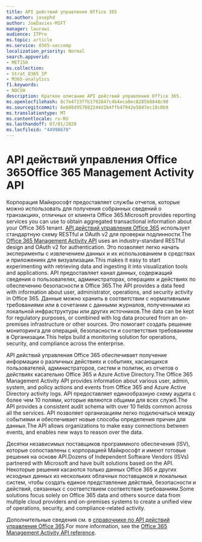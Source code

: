 ```yaml
---
title: API действий управления Office 365
ms.author: josephd
author: JoeDavies-MSFT
manager: laurawi
audience: ITPro
ms.topic: article
ms.service: O365-seccomp
localization_priority: Normal
search.appverid:
- MET150
ms.collection:
- Strat_O365_IP
- M365-analytics
f1.keywords:
- NOCSH
description: Краткое описание API действий управления Office 365.
ms.openlocfilehash: 8c7e4723ffb1792847c4b4eca0ec8285b8848c98
ms.sourcegitcommit: 6e608d957082244d1b4ffb47942e5847ec18c0b9
ms.translationtype: MT
ms.contentlocale: ru-RU
ms.lasthandoff: 07/01/2020
ms.locfileid: "44998678"
---
```

# <a name="office-365-management-activity-api"></a><span data-ttu-id="671dd-103">API действий управления Office 365</span><span class="sxs-lookup"><span data-stu-id="671dd-103">Office 365 Management Activity API</span></span>

<span data-ttu-id="671dd-104">Корпорация Майкрософт предоставляет службы отчетов, которые можно использовать для получения собранных сведений о транзакциях, отличных от клиента Office 365.</span><span class="sxs-lookup"><span data-stu-id="671dd-104">Microsoft provides reporting services you can use to obtain aggregated transactional information about your Office 365 tenant.</span></span> <span data-ttu-id="671dd-105">[API действий управления Office 365](https://docs.microsoft.com/office/office-365-management-api/office-365-management-apis-overview#office-365-management-activity-api) использует стандартную схему RESTful и OAuth v2 для проверки подлинности.</span><span class="sxs-lookup"><span data-stu-id="671dd-105">The [Office 365 Management Activity API](https://docs.microsoft.com/office/office-365-management-api/office-365-management-apis-overview#office-365-management-activity-api) uses an industry-standard RESTful design and OAuth v2 for authentication.</span></span> <span data-ttu-id="671dd-106">Это позволяет легко начать эксперименты с извлечением данных и их использованием в средствах и приложениях для визуализации.</span><span class="sxs-lookup"><span data-stu-id="671dd-106">This makes it easy to start experimenting with retrieving data and ingesting it into visualization tools and applications.</span></span> <span data-ttu-id="671dd-107">API предоставляет канал данных, содержащий сведения о пользователях, администраторах, операциях и действиях по обеспечению безопасности в Office 365.</span><span class="sxs-lookup"><span data-stu-id="671dd-107">The API provides a data feed with information about user, administrator, operations, and security activity in Office 365.</span></span> <span data-ttu-id="671dd-108">Данные можно хранить в соответствии с нормативными требованиями или в сочетании с данными журналов, полученными из локальной инфраструктуры или других источников.</span><span class="sxs-lookup"><span data-stu-id="671dd-108">The data can be kept for regulatory purposes, or combined with log data procured from an on-premises infrastructure or other sources.</span></span> <span data-ttu-id="671dd-109">Это помогает создать решение мониторинга для операций, безопасности и соответствия требованиям в Организации.</span><span class="sxs-lookup"><span data-stu-id="671dd-109">This helps build a monitoring solution for operations, security, and compliance across the enterprise.</span></span>

<span data-ttu-id="671dd-110">API действий управления Office 365 обеспечивает получение информации о различных действиях и событиях, касающихся пользователей, администраторов, систем и политик, из отчетов о действиях касательно Office 365 и Azure Active Directory.</span><span class="sxs-lookup"><span data-stu-id="671dd-110">The Office 365 Management Activity API provides information about various user, admin, system, and policy actions and events from Office 365 and Azure Active Directory activity logs.</span></span> <span data-ttu-id="671dd-111">API предоставляет единообразную схему аудита с более чем 10 полями, которые являются общими для всех служб.</span><span class="sxs-lookup"><span data-stu-id="671dd-111">The API provides a consistent audit schema with over 10 fields common across all the services.</span></span> <span data-ttu-id="671dd-112">API позволяет организациям легко подключаться между событиями и обеспечивает новые способы определения причин для данных.</span><span class="sxs-lookup"><span data-stu-id="671dd-112">The API allows organizations to make easy connections between events, and enables new ways to reason over the data.</span></span>

<span data-ttu-id="671dd-113">Десятки независимых поставщиков программного обеспечения (ISV), которые сопоставлены с корпорацией Майкрософт и имеют готовые решения на основе API.</span><span class="sxs-lookup"><span data-stu-id="671dd-113">Dozens of Independent Software Vendors (ISVs) partnered with Microsoft and have built solutions based on the API.</span></span> <span data-ttu-id="671dd-114">Некоторые решения касаются только данных Office 365 и других исходных данных из нескольких облачных поставщиков и локальных систем, чтобы создать единое представление действий, безопасности и действий, связанных с соответствием соответствия требованиям.</span><span class="sxs-lookup"><span data-stu-id="671dd-114">Some solutions focus solely on Office 365 data and others source data from multiple cloud providers and on-premises systems to create a unified view of operations, security, and compliance-related activity.</span></span> 

<span data-ttu-id="671dd-115">Дополнительные сведения см. в [справочнике по API действий управления Office 365](https://docs.microsoft.com/office/office-365-management-api/office-365-management-activity-api-reference).</span><span class="sxs-lookup"><span data-stu-id="671dd-115">For more information, see the [Office 365 Management Activity API reference](https://docs.microsoft.com/office/office-365-management-api/office-365-management-activity-api-reference).</span></span>
